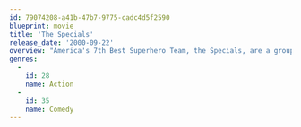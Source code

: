 ```yaml
---
id: 79074208-a41b-47b7-9775-cadc4d5f2590
blueprint: movie
title: 'The Specials'
release_date: '2000-09-22'
overview: "America's 7th Best Superhero Team, the Specials, are a group of geeks and oddballs. We get to see one day in their lives as fan and new member Nightbird joins the group, just in time for the group to get a new line of action figures. But the members' extreme personalities and personal issues threaten to rip the group apart."
genres:
  -
    id: 28
    name: Action
  -
    id: 35
    name: Comedy
---
```

